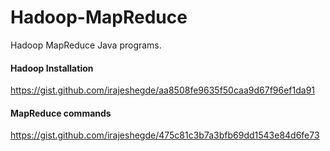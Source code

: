 # Hadoop-MapReduce
Hadoop MapReduce Java programs.

#### Hadoop Installation
https://gist.github.com/irajeshegde/aa8508fe9635f50caa9d67f96ef1da91

#### MapReduce commands
https://gist.github.com/irajeshegde/475c81c3b7a3bfb69dd1543e84d6fe73
